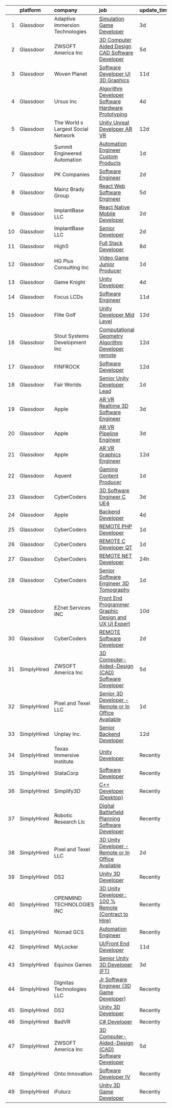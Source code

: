 

|    | platform    | company                            | job                                                                                                                                                                                                                                                                                                                                                                                                                                                                                                                                                                                                                                                                                                                                                                                                                                                                                                                                                                                                                                                                                                                                                                                                                                                                                                                                                                                                            | update_time   | location            |
|---:|:------------|:-----------------------------------|:---------------------------------------------------------------------------------------------------------------------------------------------------------------------------------------------------------------------------------------------------------------------------------------------------------------------------------------------------------------------------------------------------------------------------------------------------------------------------------------------------------------------------------------------------------------------------------------------------------------------------------------------------------------------------------------------------------------------------------------------------------------------------------------------------------------------------------------------------------------------------------------------------------------------------------------------------------------------------------------------------------------------------------------------------------------------------------------------------------------------------------------------------------------------------------------------------------------------------------------------------------------------------------------------------------------------------------------------------------------------------------------------------------------|:--------------|:--------------------|
|  1 | Glassdoor   | Adaptive Immersion Technologies    | [Simulation Game Developer](https://www.glassdoor.com/partner/jobListing.htm?pos=116&ao=1110586&s=58&guid=000001825309abcd838cf08c186781ad&src=GD_JOB_AD&t=SR&vt=w&ea=1&cs=1_f4e79082&cb=1659250519535&jobListingId=1008033134992&cpc=FB7E4A1762AE5BEC&jrtk=3-0-1g99gjb50kf1g801-1g99gjb5iihmm800-8696b9e614df0506--6NYlbfkN0Ah9U34QtNT-Rg7ow0I6j33eRcaaM9l7k5iW_6MlROAU0HQnuUL2uxLKSiskT1dvNKJrLJNOcVfRYh6zJkw4erGg5h66n8ksKwr6mUwUADIHrzs_MmvP5G2FHV5Qsh4jlJ6hb429Zq0t_uQi2QjuGsQrYuVHVmrbkVoaVQkHIdGtPuDinc7CtWL0V7Omp8Ej6ff73S3wkHZND93pjbh_N_-N2PnfIPCXmy66kbXBvtcSAi-sc-bLXlTlY13w7jpYuFeDfZNe-UKpAAOIVjq8PTT9-Vs_JuymFgkppsSfg-wUjV8XEN1ReofjcJngkIos4XCQWY03x_BLCn6wLlPb-OmHHZ39faICjZGRzIONhuEHxsPY1w-X4dHr8dn_YvzxA1WFErI9ImzMf0-1hEqj39OAB9eTm5Fy6JHO6llV_GuWaudjfTfJ2hmYiZo5i8AFpsLNVsMvw16HoKoFmhZM0touYM2SwxvDSbKvEzxrRm2TA7jC6sqXwah9pNcilnCmu0%3D)                                                                                                                                                                                                                                                                                                                                                                                                                                                                                                                                             | 3d            | Remote              |
|  2 | Glassdoor   | ZWSOFT America Inc                 | [3D Computer Aided Design  CAD  Software Developer](https://www.glassdoor.com/partner/jobListing.htm?pos=101&ao=1110586&s=58&guid=000001825309abcd838cf08c186781ad&src=GD_JOB_AD&t=SR&vt=w&ea=1&cs=1_a6bac4ad&cb=1659250519533&jobListingId=1008028413603&cpc=31763034DC79FFE4&jrtk=3-0-1g99gjb50kf1g801-1g99gjb5iihmm800-7cfc9b44e995e1c8--6NYlbfkN0Al--CnnRAAemIt_jfh57jxz0oZUFSmuvBQtr16jS88RRLe8Ac7oVcsiyg-vicHt85WlGgMjQ3jT_JXQEFEJM2J6WbHKirNqK3Z481xKc2l-WsEBEiFHTKZzwi3TM2D5oDtmy1YCJtTLM5VPw8FD8ycXz93Nw6WVEOhwseukaqVqFM4pURWTwlnC0FcXcD6Ew_4W6vluGCnjfZZWMiAA0CuvypUHtBk-vZ_jxaVH1-c2h1doQfl-Tm64ST-hEpwJFPIinBjE_66uxcLEsHV_hyLWoeIqUCqySiD7srYFZLvQjHCvfiyYiORwsXQ3ylLt5ljZn0rEcsY8iMkcKI2vRnkSDMWRbia5o8EIxxX2ReYLOOMcMxX1IHc7goYgnWws7R2sDENNn_NkEiv1fipSf1kobIs5Xfvkp1yI4Te67guHmei5Ctpbr4ijoU4Aw9s0BJxoWIbf2fTPc3l7LJd60fyXWajEZY14j60ArCmyBALAuxZxzywFo7up0SFBMDM77iGkBemmtP1_TN1-KuouNpaFVYp3VAPwWDA6ZDGFL8Dxw%3D%3D)                                                                                                                                                                                                                                                                                                                                                                                                                                                                       | 5d            | Melbourne, FL       |
|  3 | Glassdoor   | Woven Planet                       | [Software Developer  UI 3D Graphics ](https://www.glassdoor.com/partner/jobListing.htm?pos=114&ao=1110586&s=58&guid=000001825309abcd838cf08c186781ad&src=GD_JOB_AD&t=SR&vt=w&ea=1&cs=1_85480e22&cb=1659250519535&jobListingId=1008016092363&cpc=7E69D0A57279CD4B&jrtk=3-0-1g99gjb50kf1g801-1g99gjb5iihmm800-590b8ed6b99a73cb--6NYlbfkN0DSgjPPcnEdvoK3uuxfISLALE6pB1FR7YSHOr_tSg5_QCn410VK5Ds4sai37YL-FnG7IdEQOLWlh0UoLcmzDYWmfRGSYYnl5uUpmRd__LORND_gC-BRchk-IUkY4R0iGDrfCmlmtu1dU22yGpoMq0MEa2tbIDq0Xana4QKE-3eruJ3ua_JrETdN4wECeVyYssO-RRaM3IEet708UmwLuvJU5ZanQoHxdnOxQ_ykhYM6bGuM_pEKcwaeeZ5EgwD0_eIJYUsYDt5Quw_qIIZhDPkly-YHGbTX6-9zOrYXVQyIUhH1t8XGJtqRb-H3a_7wz5GdJ7iw8lUQntcYQjMXmSY76staJHEN4viQFAMeSsONST0IEod4OO8SfnvBhajvh-XWOM7IP7Mgf5y503TjOD6W-2xLI3egK4l2MqxmNdACOzMzIGVJf9TiTGiVrxjwXssBYVM_hJBgLAwr7Od1SkOY3hxrA1kmSTt3vHcqP8r5SEJw5NOUs-Jnvpk32vn-Mfg9lwOYOOUhFyi-mTWqxQqcnNinjgxsvjXMwTrKDtjlAyS-vhRPWvJDvZkl1rtpg5Yjbh88VU7j3g%3D%3D)                                                                                                                                                                                                                                                                                                                                                                                                                                                     | 11d           | San Francisco, CA   |
|  4 | Glassdoor   | Ursus  Inc                         | [Algorithm Developer   Software Hardware Prototyping](https://www.glassdoor.com/partner/jobListing.htm?pos=123&ao=1110586&s=58&guid=000001825309abcd838cf08c186781ad&src=GD_JOB_AD&t=SR&vt=w&ea=1&cs=1_93685bfd&cb=1659250519536&jobListingId=1008030716468&cpc=32EE424DE2B657EB&jrtk=3-0-1g99gjb50kf1g801-1g99gjb5iihmm800-91399987cd863627--6NYlbfkN0CT8vBT9H5mqECx2dfLV_FONLPDKpIRssxVwtj05Tmm4rA5I0VNOPdM1oYsK66ov5p0itQXsvAwDwCOjC0Zwy4qSC2NzA9vkIpGGSRB_IwfCpEV-RJOWQRnzGxmOh5o5qaqLDTa2izUTtYYVPel8UxV0YeGMLgADrS-K2Cfda16CzmEdoWYtt-wx5m2qtEnmIpzdxkSp4yWNthSab92opNfvpz9uuWt173AN80DJTXonN8LcDAofTDC5CxXSK35WgD2wQcwLRTKki58d5jNVKlMW9yxK0AVFjwNrbkVHTXD2ECHVFvmkTM6tuyiWcOp4c6IDRHAkI-ipOfFmY-6r40r_rVkkiJ9ZuTxpqGaBxz-oHHBfQyVnEj6SCZvNSJb-ZP7ZzdTnXczx7vtRYardV2H2LOTBa4rKNAHklpTa_N2d953U1OCIZEsDEPGhecU0N9-tIRzbiWgjxK4avYkr5M61yscDGnOOARkkTTkldoNbJRbSSa2hKyaONKW156ydvS2MKJjjWReFjh-DqIzjIH-Xs-Tl4SeVUBrL-EMAbcmJe5NlI0lsfjUsFhsmQ3H0K3fnW1PvGCG0vBpCGv4lbx2g1ICW36fmRTn-ZXc-e6Uo-Zm-fo40u1ZdsmQ5BFOTB_zKLNLK03-MzL6mB52ZwsfjS2kp12crWfzxjpWrDAlhnJf1IOyqPMc2vC5ghHXm9n1oTSUokdgJY4X2QWCPxIJDszfUQdN4Cekqhz0DV0qHIPjMaV4SLhomNOITmmS5fjwXTtBiaCtj9yrfVL0YXrTEJqBZUBbtmAJvElGcBDDLqp3P3MrLenojfJzzcKOzdIHOna8suIGP652Z3Zz7L00Hufa8xRZWS1SohTbaVCoq6cssh4rZAsWYGpSYmRqxE7-eWVcw9H3hYCCcF-xrhCQARyxNZpw4eDER-Pn5RbntGNxHM5Pbfot8VbBZcQKsE8m9SfuXQTkJdY7T5VU7nsMPN-mMgGQbEtgLHUhttFsGWOva3VqQgsk) | 4d            | Redmond, WA         |
|  5 | Glassdoor   | The World s Largest Social Network | [Unity Unreal Developer  AR VR ](https://www.glassdoor.com/partner/jobListing.htm?pos=129&ao=1110586&s=58&guid=000001825309abcd838cf08c186781ad&src=GD_JOB_AD&t=SR&vt=w&ea=1&cs=1_6592d230&cb=1659250519537&jobListingId=1008012651983&cpc=32EE424DE2B657EB&jrtk=3-0-1g99gjb50kf1g801-1g99gjb5iihmm800-6a9687f16436b173--6NYlbfkN0DSgjPPcnEdvoK3uuxfISLALE6pB1FR7YSHOr_tSg5_QGIhoz_2VqUepdcKLBLI_zRvkDZhvtF_k8miCmwKmbQ_d86ghCkWK5Iyn9zY4XJYRa_cJlbg1rLK4zZUQXMOjDscXw6-RhjxJQyns7_2qNLXsUWksOCT123nD7wpF_Hivl8vz11EM2MFDdbUCsFPkpEcsd6MVumYiuEuiiaji62_jI-MVyCY2BZCDYFxOPsdQDuzkCXJ7Xdv3_ZT1GR9VQdH9o7bD8KfjmHvL-dUKtV3o0dT3L3O7EV5l_StGXRHPQTjZuNOQpS3eCKmxzsFo2PxsinyVByLViRPlPhCfmdS5cFQynsqSgh5a4DGKb_LtQPi1ugiYSu_N-bbrHoRnFYmeQTjrEBMYuM4tiRd7_QOqFAaugdNPDXEsW10qo6XejFuzNRN-fNemlWtwuG9gocK26T8adKk9AeQAN_ofG6yQJQ8_brbk_Th4N0AziQrkjT2GhjPeDBS-J6dDd28Mx6DWlsIqaN4mI8y4qbDfeYfxd3SqUTXglFqm_tRfuRuKa_EWhX021wzfD1TeKaLxG45S6jc7VHbyw%3D%3D)                                                                                                                                                                                                                                                                                                                                                                                                                                                          | 12d           | Sausalito, CA       |
|  6 | Glassdoor   | Summit Engineered Automation       | [Automation Engineer   Custom Products](https://www.glassdoor.com/partner/jobListing.htm?pos=117&ao=1110586&s=58&guid=000001825309abcd838cf08c186781ad&src=GD_JOB_AD&t=SR&vt=w&ea=1&cs=1_6d8c17f6&cb=1659250519535&jobListingId=1008038077470&cpc=CBEBA1A9D941894A&jrtk=3-0-1g99gjb50kf1g801-1g99gjb5iihmm800-c99959b7e97ed52e--6NYlbfkN0ALQooFLu0YW_CCX72tyVkqo2fwV63BvtjT_Iy94v0t6EG3Y56TPJPCEQtKjTtuRzGqvB7Hxfo9EPWB9bP083ppnbsqGG5rLHzw1LoWSbJI2UR_G0vOAzq13EqTzyVMqcKWcyNF9NUR59qGs5TTEwYtPJ4MFkVwLXPOo4RMt-a-UqM0r2FctRBZ-m7XEaMre3fHIew7fBaNGVp8W_UzH1DOjaYVT-A61pWprIetPJwbTBRCwl5ed6M-qJxvN1wj5ElfaFtthcjI404pYcAMKcSyCSbG_Fwg_O9-BPgebk6KwjYzo1cg5IXMUZbDwWlR0F64NG7ulIQCn523z_ZntvMoeBjgKWJcEqp0KzvitrsO5-5zGfxfZ6s9RQL2_-KBsMlcInF0ZS_whmdKP_cm0zJND-mZs5WCLYOVi9grG1CcXgbLK3cdTTyD63IL7Qc2EKN_oy7eJakxCrYBw-ygJmgljBY0dtuyAB06pZJgq0vmnvgWnGYxO1kzvymKtMm2l9HoBOSRvLtNJg%3D%3D)                                                                                                                                                                                                                                                                                                                                                                                                                                                                                                                   | 1d            | Shoreview, MN       |
|  7 | Glassdoor   | PK Companies                       | [Software Engineer](https://www.glassdoor.com/partner/jobListing.htm?pos=105&ao=1110586&s=58&guid=000001825309abcd838cf08c186781ad&src=GD_JOB_AD&t=SR&vt=w&ea=1&cs=1_c3f56bc7&cb=1659250519533&jobListingId=1008035924181&cpc=4E9467AEE1271D89&jrtk=3-0-1g99gjb50kf1g801-1g99gjb5iihmm800-e9c8ca7aada65e46--6NYlbfkN0Ah5lFdST3ccDlPszz-hq96jgxK3qJE7pIgU464sY_Sn5Q4nej3NrEq-hwihoT79TxN5meJ6rr4UtIkxcyH-FlfnwQMWhSgmFO6WtGXMs7DO0vE_Axbf4OzYgLF84WhBi4qz24lx-6DNNWrmjpMQfphtb8NzJ6_a23WjnIJLgZohTlN7d1YDGakyZzB6sLOv5a5OSqecw5pQtTuSrXwYvoMl_fU2j8ilYJNwjLD8kfNX6-KwU9PkFhFcKR1-eJ3q6JlOG6uW4XmYnBGz88xUXtwL8HaSyZ5jkaa2-TR2VxMXqjdileVPagqzK3AHQ-ASTtkLdlMhm_vgf6-nyfswHK7eA1MpyjsVIQHpnmM4pWHG38_fHKtDf7diHnkib8p7AMEwoyajoUlrU8r2Q9Bm7YWLQ_rPuyEni5u2s0bi2chjAOztFflhHmk1JZQGsWxSR9ZpIra2-zYt_Ovdx7QafZk7DdOYO68klsUWY87PcmfjBmPlia1v5xWPkG3GZioaVP5nstfQxJ6fQ%3D%3D)                                                                                                                                                                                                                                                                                                                                                                                                                                                                                                                                       | 2d            | Wichita, KS         |
|  8 | Glassdoor   | Mainz Brady Group                  | [React Web Software Engineer](https://www.glassdoor.com/partner/jobListing.htm?pos=126&ao=1110586&s=58&guid=000001825309abcd838cf08c186781ad&src=GD_JOB_AD&t=SR&vt=w&ea=1&cs=1_ce7923e4&cb=1659250519537&jobListingId=1008028006062&cpc=334ABAF5D42DC775&jrtk=3-0-1g99gjb50kf1g801-1g99gjb5iihmm800-3623cbd1002b7ac2--6NYlbfkN0AmBvT8mmb9xI3Fj7UxKkF4Cq8RZh4Va6i5lMeIN2RcgAy859lTEF7wL6pXGTyUwoQ5d0vE3lRGVyzmE9tTKpvVpayHpEbq1W96d6gnLooyPHt-mhZtdPc7XORWI4Nv9JZCH60MNFEjE5w9b2yY3QlcN_buGHjdcLsl-7sxMOOR9z_Xu2wyjWaIntRCtwg5g-QAXXqX4-Ck4vMZwElKJvIUFoj_60I6Glp79O2GagqPz89Zyi8BsHpTu0qkhpET-xGhUHfFBDxf4rSgacezn7yrT9VngHYaZ0HMO4ZZ6z9yz7DLaEezkx-koVyePC0L3aOKAU7e1xbrYRF2QpTuLQkuWLznAYtj_OWWg8d_rlXlgUXt-PrYErMpUch7gOuMyQ7PrxSCx3CuxMslu3Q8-6putaBBTvLj3YfILf9gJvrWo2Hjry6eAdmNy-F39gpq7KEb2jPJdfHBhmDQceJUEod7U6BvIKfetkkw7X4mzXEyCCcbusFqfPLfmdCbfrqUIzk%3D)                                                                                                                                                                                                                                                                                                                                                                                                                                                                                                                                           | 5d            | Remote              |
|  9 | Glassdoor   | ImplantBase  LLC                   | [React Native Mobile Developer](https://www.glassdoor.com/partner/jobListing.htm?pos=112&ao=1110586&s=58&guid=000001825309abcd838cf08c186781ad&src=GD_JOB_AD&t=SR&vt=w&ea=1&cs=1_3381f7ad&cb=1659250519535&jobListingId=1008035600850&cpc=82B3195DA92CAF92&jrtk=3-0-1g99gjb50kf1g801-1g99gjb5iihmm800-9ec0f0a75089e679--6NYlbfkN0BHQbTvVCdnG9b5D_7dafPobYSDZepSIAvvxtVc087LjkZltrB4JWrF9YwSpRDtqB9PMveNVlEp1vlq52nDCFAVVAyR6iw0NmtgqoY-LmqzCI8bM3WJ4TACEz7NViqKmQjpqUJAF9nvFimbQX0zisBE5phpuWG4WzHcV-JYqghV3PLQ6Y5dWXKGO2UKedvG_xpTjZk7kGBtXwOllBBzm7veceGhRCDDRSh2Ztb_ukkVQSh_6HrVDp8Go6T8xoi7HoaPh2p1WSRV0VZSEwi33PhXzs1VoAfFYCnoTw2KKeh0oAs916o8lU6xhpWTCJuOE5f_hzbukPAAZl97QyuKQDmDqAtdavS0aHjxwOpCyseHKdH7xkDxJj8gjW-0fnBG_69IIewvJp2oCrXHJSCHJ_yUkcI6HYYlHk9M0rBBY3fD-UKYyO9w_5wZMcCgw3HqLcFVUizP16V777NCEEGKuBaAOaqYGRWtZNSrPBSJfGeGLLS3pJA3rfG2bS3t3eqi2MXxFDUFyWQV5g%3D%3D)                                                                                                                                                                                                                                                                                                                                                                                                                                                                                                                           | 2d            | Remote              |
| 10 | Glassdoor   | ImplantBase  LLC                   | [Senior Developer](https://www.glassdoor.com/partner/jobListing.htm?pos=109&ao=1110586&s=58&guid=000001825309abcd838cf08c186781ad&src=GD_JOB_AD&t=SR&vt=w&ea=1&cs=1_ac30bbdc&cb=1659250519534&jobListingId=1008035599348&cpc=2F9DD8B511C89582&jrtk=3-0-1g99gjb50kf1g801-1g99gjb5iihmm800-35d53dda3d640397--6NYlbfkN0BHQbTvVCdnG9b5D_7dafPobYSDZepSIAvvxtVc087LjkZltrB4JWrFKerL3rKdYN_filAamPHN3d3x5rsHJH07weJvr4xTpexZOZR1HzFm8EgxL4ifiZUr7TumXpM8QPOZtR_bjYCD3s-D3Ib-_AsRjQkNG9BwZQjHm0t_ByZq_LOwpxYNmvslII0123R4-OjCaO9db4FmazZ27mhUaI3N8E_5uBoQL1NKPvWQySVk4kn95BLYZIp8vBrmYVWcEULnLWvUExL6qcpFb9Pu0h0KpQ3Srz5PIEm1HF1AB0JeFTM1MSStjRG0cppXIC71RMYqm6uJXCMbzNogqZs7kghotS0p7qvVztK6VJa0qYHLk7r3IxgqExIIJTIxj6Ai_VWzpb7xTzdWi9afpeZGv8r4dtrAUcitC2LPABX8-OyfiuBXUrtxGS8WcWX0Hz-WKXKx0TMOLdgMd4KzTKXwbCJ5Ja7ZhoFw6CYN5c0GXSydaDB8lOraacb4SaqtOsnH_F0%3D)                                                                                                                                                                                                                                                                                                                                                                                                                                                                                                                                                      | 2d            | Remote              |
| 11 | Glassdoor   | High5                              | [Full Stack Developer](https://www.glassdoor.com/partner/jobListing.htm?pos=103&ao=1110586&s=58&guid=000001825309abcd838cf08c186781ad&src=GD_JOB_AD&t=SR&vt=w&ea=1&cs=1_e2b35f46&cb=1659250519533&jobListingId=1008023233258&cpc=66EACBD3E279A8FF&jrtk=3-0-1g99gjb50kf1g801-1g99gjb5iihmm800-21824f9970bc9e7e--6NYlbfkN0AV8vU3o9nlw7wqa180ZkP3oAg17VLIhkP1SPyaIh_MQVSfWHQ_D-a5zztdBH5vi5xFZlaaUhEW8Rt5lg5Dme0Dn7jCoKImOGUg3tE_98MYIZ6Jn7R3mVOwlK0mabLRv55YwjzuAIzLOYbLrFupGV34zpZwg7UboVoGIorrqLEwGAigTGKkXy-Un1QKlbu9GuO1bVdKjVFzajY8M0hPDUe0G93JiS-Z7Mj072F5DF0xhrqCE4IfVySrA_BYP9Ra8lR88rv3p_EU7pWUj3GeQSxqZ4IWQL7seEBcl4WtB2c8PuRQs6SqMcok6EX6J-edCUwCRtLpaM2lqKbt2zyoIiMDE_piaKvW-Z-EYIJX5xjNEE7mEnAM76XUPItYeGV3-hCTMRRuyBoIS8K8ifCsHJELkdQ_gEMVc8cJV_qw99q7V3lK4bqyl2-OXcIojHno-z01wM6uWb6JEcEsuOHkWbBjNQIF2znS5sLWFJm5J_04hiJ7I1thpu-r4Ziu6zLdC9U2FthmcZaG-g%3D%3D)                                                                                                                                                                                                                                                                                                                                                                                                                                                                                                                                    | 8d            | Remote              |
| 12 | Glassdoor   | HG Plus Consulting Inc             | [Video Game Junior Producer](https://www.glassdoor.com/partner/jobListing.htm?pos=104&ao=1110586&s=58&guid=000001825309abcd838cf08c186781ad&src=GD_JOB_AD&t=SR&vt=w&ea=1&cs=1_790ef5a6&cb=1659250519533&jobListingId=1008038356331&cpc=FF950A86FEA5DF54&jrtk=3-0-1g99gjb50kf1g801-1g99gjb5iihmm800-4bb494ac711178b0--6NYlbfkN0BHIfC1zsKGIu0R3teaIu8liT7fbRNLaQeDQfcPJweUK9FtGyWMTNeDEzbNNT2163zZELT0Z8Vo531KN2eBQ2PCh4S24GRZZRgOs4oioDvB62DkjmEu0iG0PXAtT-B2tpQQY9pMWSYPLQHpftw463XRI5tz8kp1KrNCmNjyvr1EX2IgYStNB96IB2lOJmwlzJqRVI9t-jOXPBetB6D5GvjvneRYvm4Ha3284LlmHR3azWhzvV6fr1EPeFoAz1u9h0bcs0uk-pgAlrIM6uCkuJfUoC0POpcUCM3UHZdwdndRw1-DusrugQw4TWwTOzofHwcbjGL4e7DCXExT6YAy-Op4ItLrj10osqSU1c1IckBYnJMa4v2tTbx39vXWgSxXxiWinwjXdHzHqjnXz_kX09UETpUB7FjbuiVN59gd-WGzx1oX777E726RdXCBiAGj_4ltvMFkToWxcYOWBVMB6JXUVIminneqF0Z6cRiMIOdHJQ1ZsQLniVdsDvOtflIKuANYLF90lkd1Fw%3D%3D)                                                                                                                                                                                                                                                                                                                                                                                                                                                                                                                              | 1d            | Remote              |
| 13 | Glassdoor   | Game Knight                        | [Unity Developer](https://www.glassdoor.com/partner/jobListing.htm?pos=111&ao=1110586&s=58&guid=000001825309abcd838cf08c186781ad&src=GD_JOB_AD&t=SR&vt=w&ea=1&cs=1_ad920742&cb=1659250519535&jobListingId=1008032055088&cpc=DE56C24FF6DEC286&jrtk=3-0-1g99gjb50kf1g801-1g99gjb5iihmm800-bac7e78836c4a3d6--6NYlbfkN0CN58sshrO6gM5m_xLiCzywlEx7J3Ic7XqhKZciExLCRDMpD9HyF5OmAOILyBi6JmHVFtJQCTSz-6IEuaCvoi26OWMqsKCJ9rNIuAa58Iwai8gKYaxcSqaAcKar_arilavrOjs4Fd2Gzz3AdxjQ4laPcz8WP9t3pMWyT0r1uuftEQoQylyf9_uTP0DIqboHrUU5DtpOZ5G3CJ5UuLeVc7pDkMNdIJDAUm7qPhPt0kB339M-Expa2WfW0v7pXz_AvRPg-NC6acvtE2EkZcN1NzdYNL_9FBgqwYpE_rdUT0ufpOD2R3axvL-oTfzbQhObofBpF3K7d8WCgNaZWXutmfGti3F021Io_TnLTDTQ2u0CcFYL1cKSyGDoeE3yf-eddyOsAbV1z-1Id1lz88QxxOAdtKlVk409gS-_3DTWg0VNT9UDtNBlFbizyMEWNgN5Gu2HIS_Sti-UHOHG-jOpKdHU4LAcekPsaKnWX0ovmrKpHuFqKPZvK_uA)                                                                                                                                                                                                                                                                                                                                                                                                                                                                                                                                                                     | 4d            | Remote              |
| 14 | Glassdoor   | Focus LCDs                         | [Software Engineer](https://www.glassdoor.com/partner/jobListing.htm?pos=110&ao=1110586&s=58&guid=000001825309abcd838cf08c186781ad&src=GD_JOB_AD&t=SR&vt=w&ea=1&cs=1_7a2d90b0&cb=1659250519534&jobListingId=1008014364097&cpc=2C031D2D3FF29DE7&jrtk=3-0-1g99gjb50kf1g801-1g99gjb5iihmm800-5e6932b2771aaef8--6NYlbfkN0CO3DEfAY9A68AIVwcxeRGvQUfeLcLgbZIyCfLEHxv2Sbs6hLhQot6-irvHQSksiHjI-QZ6mteRbkKuTX1gLKMQh7PNhTseFLGXyODU1h2we8ZlOhL67mrp4Tjw6LoL3njod2O4Ny04aGoI6VcVnxp48sU5cv8xpwXx6L665FZmGflJShYKuL6YKftnIoUJKJOhulOK2W7_Mf2z3kp3BVJNO7B3c21BAL259qHxHnoVc4o1Qf8mt6bBGQNaPaD8Z-rc6elWr3xmyGWYRkncXqahAES5Z8mZvyRk3L50nETaHrllsUBmCt10ffsIHrntgFRf1H3ZheTyo0y13K8nF-EX_IAN-jra_oqPFWEOioLdLmQColL9IQy1ZWYdv4gL4DUIR07sazlQOGawQkOsBWChMsG7XaouamlUvnhgoDhnmRxtXL5Kc6mh_13Z_Ag7msIFJc99vynjeAucmb4egQjWO-92Jp6_nQfuyqwiu1FowQbgGxFljy84LtlIvQPmm-4%3D)                                                                                                                                                                                                                                                                                                                                                                                                                                                                                                                                                     | 11d           | Chandler, AZ        |
| 15 | Glassdoor   | Flite Golf                         | [Unity Developer   Mid Level](https://www.glassdoor.com/partner/jobListing.htm?pos=107&ao=1110586&s=58&guid=000001825309abcd838cf08c186781ad&src=GD_JOB_AD&t=SR&vt=w&ea=1&cs=1_f8b17fdb&cb=1659250519534&jobListingId=1008012200941&cpc=BBBD384EA192911E&jrtk=3-0-1g99gjb50kf1g801-1g99gjb5iihmm800-2ed91eb2bff1af8a--6NYlbfkN0D_KRozbKJx95I3LRYgbj09bqBDFeyQG4s8tCOB31p2DFF3XWjUbq1KyFIz2p5qTCcJE-tfDGeItgF3YqsHxqmWmv_fe83BmlIU0WgDu5uJxBbYiuDddGZhBDpUzgYV_vmtzXvB08EMIDWI2OXG29cWyCnCkApuGpnUrcgpkVhp-EePomp4q814zikpbXCgdd2QxupyHLUVXxdaHB38l9oz5XgBLk68IDSkf4fDmcVJeNZmyGhr722YZ-tFd1vsNExGsSAmiSbT68h_ihEztRjEYFPH354dPyOF5J7CO8iVqEOuza6-t9KPw9BJcQ8pxRXLuu6jfYMu0mevkcwL2tgR5mbcnAHAsGA7Kzx44-34pMcvteZHJGV45LShF-QjYfNDOJFLAvP42N60oMFoZC7SlxkmO2NksVGPSgAPbaM9q5DX963krSMQS_0XkF3GobelMlwgJgiJaYMkl29vWNLxKgs7XVs1ECpqTfqRTm446grCXoiu7u04kAGUcPkNDDJRkpHgwM85OQ%3D%3D)                                                                                                                                                                                                                                                                                                                                                                                                                                                                                                                             | 12d           | Dallas, TX          |
| 16 | Glassdoor   | Stout Systems Development Inc      | [Computational Geometry Algorithm Developer  remote ](https://www.glassdoor.com/partner/jobListing.htm?pos=118&ao=1110586&s=58&guid=000001825309abcd838cf08c186781ad&src=GD_JOB_AD&t=SR&vt=w&ea=1&cs=1_66fbf4c4&cb=1659250519535&jobListingId=1008012510811&cpc=1CBFC3E34E2A31FF&jrtk=3-0-1g99gjb50kf1g801-1g99gjb5iihmm800-ddf413b594bc1947--6NYlbfkN0AsXV9WN2S3o5diz3g1at_QZ5Gi5Gxzp0weY4lP-XR9oijyzOS2_R897769qSA0XpK0GXvIjRHM0HbD0sEUGejFl6bsFu0jG_ot2kF-Ko0CjZriWfx9r161yXkfNuVi0aecQNy6nqIz7s-N-Tc89AGaizi7vtZiTmPcHlz9H7t0JYUaRdsVuTh7ruGjSi0KnUV4MQuZBMLNtNgQPkupZQ-4GE3d3Mk2WPT6ATbtNaleMqspeswI2ZHXEOnMdT79B9VJHiJwFO8q2-jiQPW2LSHRAyTEBPUvzkxwQbG1YR_FOEpRnSoGFmOvd1S92MTonLrB-jRCd7WCDO_I4Nw4JW698qmhhwthtBLgBgeF4ULInJWpx8YZFWhVY8rSbeYnz0dLvMD32xx8Y9MOeWvQnw5V29Gyn6GpIb0L_YbM7rglueqZmWWmG9zc6nAun3chuTr59K3MXBhUYij6Y6K6RR04rVLMtnnbUfaDEpWFC2duptFaDAq3wRUz7r0sunqlqSWh9mnKyCz9cgoaNG0uwI89uek1cZN0sQ8%3D)                                                                                                                                                                                                                                                                                                                                                                                                                                                                                   | 12d           | Remote              |
| 17 | Glassdoor   | FINFROCK                           | [Software Developer](https://www.glassdoor.com/partner/jobListing.htm?pos=102&ao=1110586&s=58&guid=000001825309abcd838cf08c186781ad&src=GD_JOB_AD&t=SR&vt=w&ea=1&cs=1_e6a8b6bf&cb=1659250519533&jobListingId=1008011950221&cpc=A1E2D04CAB10975F&jrtk=3-0-1g99gjb50kf1g801-1g99gjb5iihmm800-52eb8c47240b8ce0--6NYlbfkN0C3s6SQssVyjM0TBjXC5cY90NsFTu6k7iXDnyh6Xjam_f9HPFxZrvvEQyN7y773b5hIKGguGg1k6Yyil5NVzPWwtKWS3LS1S-Mf60Wz__rj5kbF1r4w3M0mK_bX94uYwKpE-w8DLdRyVftoTK4_UjHHtIv0zkXJpGuzEUf2jhXbk6G_k1fVtrLLSrGOKuaY8d3H92JaGj_RUBhXJzNJ1cXnu80nHjNWUQ8Scc8YTX2jquVS4rxD5xY0kMgUwztlIiKj4SqccUJ6ZfVPBjzRs-H78soKrI9aXGKbkk4HZsNeJ0c7B7Qlnj_GJKhw8DtSHYQUwxoGA_6UXKfUE9QgGQWszLTB2e03OIBWWZWOqezjHIRkXHZNLJyAC-dzeosFPHbPvVFLVK2azZRqNWEVMytPAtroPdYcUePqUryFpyLzNjdoDz9SidYOAYnzgNeFcvw_ggKEPt_d6yhSk4HYx2XlSzx7GOA8xk8Y3U45jiuZ1qf7tOE-e4X-oyoZ7BD_ysE%3D)                                                                                                                                                                                                                                                                                                                                                                                                                                                                                                                                                    | 12d           | Apopka, FL          |
| 18 | Glassdoor   | Fair Worlds                        | [Senior Unity Developer Lead](https://www.glassdoor.com/partner/jobListing.htm?pos=106&ao=1110586&s=58&guid=000001825309abcd838cf08c186781ad&src=GD_JOB_AD&t=SR&vt=w&ea=1&cs=1_b2d3e787&cb=1659250519534&jobListingId=1008037874300&cpc=1FF74F442D7FC309&jrtk=3-0-1g99gjb50kf1g801-1g99gjb5iihmm800-c78d7d2a785a71ae--6NYlbfkN0DzaDHVbxJ-LJZej0v9fk4K-FwNocoxjQ_zxp68kPBvcgR9UG8IK_m_jS8O_DsHf7y43bGga1woVUi54H3orL6RGiYoqX4CISomll9vw9uPyj20MT5F67GNkBHi24dU8bIZqg4LFNHxJXh61vL95VMYGa0jBfyFJbQMAzxORxp1Vjjt7taI6ZiyBGLH7qt4NqMsvPmRSgEIdyO5JXXWe67QlyiatbWg2Ao4Qp-qw2qvJNfCjf3TYZa4Ekiv1ShhFTzZnR-3h8NBaIPBK_V2OHV9natJ6_idM31P47FM0EcQ5r7d22UosXx4U-srqdet4Suqo-n_dGF4P53zEqT4FzxVDjajbJX21OFiWC7bKUv9SPvatXoVFhLY1iQokxF9fy3clELe8urIjob27ohrhEtyrBdqBuZILXenkXJYZgpa1idhlOW6pL6bcyRuzXiRiBYa9OWJBt7wuA7PGuqxuifzvPpb8Vxwx3jMOSg4GWOvY-rnZ4mTdw_tB8pRnpIHur-snQ_qr0n1Bw%3D%3D)                                                                                                                                                                                                                                                                                                                                                                                                                                                                                                                             | 1d            | Austin, TX          |
| 19 | Glassdoor   | Apple                              | [AR VR Realtime 3D Software Engineer](https://www.glassdoor.com/partner/jobListing.htm?pos=115&ao=1110586&s=58&guid=000001825309abcd838cf08c186781ad&src=GD_JOB_AD&t=SR&vt=w&cs=1_da3df132&cb=1659250519535&jobListingId=1008034378580&cpc=32EE424DE2B657EB&jrtk=3-0-1g99gjb50kf1g801-1g99gjb5iihmm800-644d8e4a09efbd51--6NYlbfkN0BvKrLyj5gPmtZO9T8euul8TCxuuKNOtzRJOomxnwSEodTz2Bc-sPZlPHrT5BCwu4Qz17g7sQfw8voyqSVMQGJXsFP7gUsMR9S7UUXoL3On4CK0GML46GfP0nbpoRmVWM-StjR3DI9iqk9PskZdukFY_WQTiS2_Xyne0C3_CyWufIqfpbmyzCsFLt-ErGyHQHy5K-1XgUfZmcKREsEJqyn9XwS6atuvTm-txp8pwpI3Fd5gkCOXiLuqeLu_J94yxUX7vUuGPjp7IiPTMnciHZp7C25Cb7OnK7Bzl269_Pmh5nxQX_POv-544-EldJBdzmgMXO-HxF_NsU5PYpBukt4bX3nXTYFEJVqUfTe9zI-t8gJx98Wx3KEaTNyi4FsUzC9i4IYKiBE9Qs4O1dUA5B1-P4HQxmAye5AFEewv-bwNEdut12AQWC_tO1PMo7RDu8n6CsX4RkE0fVqdstB5TNMxAUOgNpoC-hDdem0r8gPtWDGUsjTwBm8uogegiQ1rqqCkNp8DbiKHZ3YzR_EbbiMVL43UKAPSCatDK0ksM43qoT5xxPqM-dj5uQmYa6iJgb_qHTaNGnvlkIZXHNzkxHQbSkY9en5C7VdTf_r-LE-hVbydR71XgopL0gWYkjyE8jpx6TMYDHJcjB8XtWoNlhPo_YH42T0SVoHVByhmVf8nWNR4khPyl_V80qRWdXN6iVXVDL4CXvXj1g5SlgYtL0-2niFffxaCJAesxi6ARzKne706KM9eNMtM066ry4XwI6AiIflWoFDY37miE5lL19Ni5LSU08SllDbkXoRWctnp9_GHax61CGBWQSNjon6rmpRXBrSb7H3HAX4uCVy6x2ogZZLecmc0JCgBk1BKcq8_G90LbtAkrpvJXGuBaJvUxUWW9EavNQigWjjnli91m_G7KY-6-JCZR9xwOSMfOdFUdoPbX8z9RswLJuPPIv9bcA_n0tVxQlL0iWpqEuJ6lfK5)                                                      | 3d            | Boulder, CO         |
| 20 | Glassdoor   | Apple                              | [AR VR Pipeline Engineer](https://www.glassdoor.com/partner/jobListing.htm?pos=122&ao=1110586&s=58&guid=000001825309abcd838cf08c186781ad&src=GD_JOB_AD&t=SR&vt=w&cs=1_d9fd7d8f&cb=1659250519536&jobListingId=1008034378499&cpc=AC285F3A3ECA6BB0&jrtk=3-0-1g99gjb50kf1g801-1g99gjb5iihmm800-0cffdd0be085feff--6NYlbfkN0BvKrLyj5gPmtZO9T8euul8TCxuuKNOtzRJOomxnwSEodTz2Bc-sPZl1dBMH13w-jN6hrh9XSwbkvpD-JRuZY4SwAFmowryhv20W0ufhnxM5K6OWJ-i5BL9n2wmnJlXD-uDh2zdBkIW6vfd2hUBPCycBIOo98RSrZT_2dfW-xt4eZZ_ZBLdopu6xY4tqTt28R6pQP62Oa_i_brVsTK23NiKd8USl6O1vU1lCofrX4lnOhsi0dETf_7EC0-xGa_qFunZ9PiC2-ucQtTQMj_OaNUVLrBzxVL2oIRrwSHrwRM2MHiYqHk65hDkoHxhf8h87PNxvhORvGSAbNiVPhUt-YaQfMCujQ_gPOCE7iKIInHif97ZYC67L102kcNGBEm-nvjj-bF6tfBSRKNjbU1RpeRfVnTkj0r3wiqjA8_R4B3p1vHBBml1l51pfA6MaWzDp_-h2sNziJ_Pm4SSyFOBzX_-WCGw2mqNVpPdNHS-KPJxpNT3WJaqEqUKZyApoYC0Zj1rZ4FM8f0ouy3CAHsFdfJfm603Zcrlz9BWwIQwofhEKkwF6IY8Pcjb0kt29CZf1zc0EXzBVWU1aSZaFY8D1vYa6mMFR_rc5OJzTKPBIeDrlomqMvCUx3JfdJN6wreMjlmO_j-hAiIci5SeiyYlOpqcOupaBWqvSOakMu0-sKr4B5pPzEabSWA-i743CIertGf50w2fyTQgA8hoQO3shJcZ2VnARYTJM5b2m-pFsv1VqeALCdy2v4-dHaT8GBoTTj8FU8NnjyIdLHNlqHEtYfwHlyYkXHngt6lkrxbuKbBGkKq6faa3mb1vlI0LsmFBBRgxrooqoE9-8hjEEbtcu58zV3ornVUMt70gXcz7c6-xVygVrUuEK0pclvs41_n4VJNUDQFvHg5uHuEjBUdHPmX95-hjZrV_oyNHhGd7iO9TmOn3JhLrWNYMEWnrFdHC36k%3D)                                                                                    | 3d            | Seattle, WA         |
| 21 | Glassdoor   | Apple                              | [AR VR Graphics Engineer](https://www.glassdoor.com/partner/jobListing.htm?pos=121&ao=1110586&s=58&guid=000001825309abcd838cf08c186781ad&src=GD_JOB_AD&t=SR&vt=w&cs=1_77f6a35c&cb=1659250519535&jobListingId=1008013507068&cpc=F41FEAB56D215062&jrtk=3-0-1g99gjb50kf1g801-1g99gjb5iihmm800-3045849e5280c9d4--6NYlbfkN0BvKrLyj5gPmtZO9T8euul8TCxuuKNOtzRJOomxnwSEodTz2Bc-sPZl1dBMH13w-jO_LNxfZwWeRIoNEeCpy85_IlWrqg_h1GsMWe9RsQwUxWH9gVS8Z2YZwvQXQYQitxjx3-FbWNzlNfo_kQCajLJQLu9ugC8EnASoXYA5GlfGm6s5WEq_uiqae65Q1t1o8mlxLMbaGdCk5Bc8VTjHmSQAOcCXam7ALvSQOnFCGJnKk9eDAonlJ0GAFDKSekCBWa4xI0xI0cEW-YiotVRKMNIqet3Eujg-_ZeVvnAb3pcYzhItIgQliHVX4-bO5nPZoT8_LLOv0oQcg0bE4_gLYHvv2PBmq3p5G56171O4LKT_suF3EtAKnDPsjORpwiwvcLhCBilgaeGguhooNObu1uSR4yrP2ZzQp1dOR2OuKj6peK9A3q7eM84uneqJrmJJQECVDvY-OgyjjiVa71U15mpXd_d-k4TJVesQydbc5KFJYtJSwCEqsshFuhWwcKQBFfYPuXKJLZ9Jfxr2svvAPtkFkLTshzk_hGQz4atdrfHlp1885K3ZDLUORNckVHQOamh61803PAMuE-uqqG8OIjkkjapGspeP66ync2Ny54lUugXUDGtKhm3GFsFvmxRfXNWTm4TJqoS_qfid1qcTdu3D91c-xuI3UZiSVDMiHt0EAUZRuJiJrZ_r15lPUAeacLL25_qyQ6Z9G8oRQTMy3l-O0MM_iNRCmpaj6UruVJ0VoWm8pxbGYnfZqY1XjKH7s8fJ0_Wf0P_5JxgfozBE64JlP91y3m3-d8-j6q7sPkNvNjkZWkb__jRCp1De_6faG7NREaAe2lbOpmtb65yPIYczB1DEhYb3pyLhNO9IGWB7gRBY2EYUUaRv98866ojBrZg53I833bv0uUlyEyEnu_-82YmS6O4MfGWeAgExeZTHbLVk7Yfrb6Z22nVv9bgOFNE%3D)                                                                                    | 12d           | Seattle, WA         |
| 22 | Glassdoor   | Aquent                             | [Gaming Content Producer](https://www.glassdoor.com/partner/jobListing.htm?pos=128&ao=1110586&s=58&guid=000001825309abcd838cf08c186781ad&src=GD_JOB_AD&t=SR&vt=w&cs=1_a976cf73&cb=1659250519537&jobListingId=1008038667563&cpc=F4EED0218A761C36&jrtk=3-0-1g99gjb50kf1g801-1g99gjb5iihmm800-33c75bf263824ddb--6NYlbfkN0DMrcEu7yrtATojKJA7cEzGQ3FdRGWLh0CZQInL4ECGI9gD0Wolx9R2v-Aex0-GK07GDDYnO7rOFjoeWSaP8ONnMxQHs9knQoZybrYRhxaaPumYAzO8FriPu_NwZULDvbrQhiW6haB-stWEFeLqKe7gGTtL1MPYupFO4Pd_k1t400_7Lrlf-MvsAk7Y1qBEPaRc6uMo_DIRQk2J090RePrKOv9kk0vwulcQiPBHvltml-pgJy4rcbMYadXIkZ1-MpGPZEhvCsofrXnQrHfEVWdgFyhyMr1zE269wdkaN-sp2XlwdDabPs8Q2jcC3sQ7zwMs6cAbfxV95mY35MA7qxX7Imz2oW9aN-eT-u3A5HfFN1GVbURIFV1QMGHedELw8o6nfADrT05tpDF7U0XuZrFuykSq3oayPyTtqyGHvqoN-FJtmPNw0v-B2cfhyhHab2D6meMylsFcDw%3D%3D)                                                                                                                                                                                                                                                                                                                                                                                                                                                                                                                                                                                                      | 1d            | Redmond, WA         |
| 23 | Glassdoor   | CyberCoders                        | [3D Software Engineer  C    UE4 ](https://www.glassdoor.com/partner/jobListing.htm?pos=127&ao=1110586&s=58&guid=000001825309abcd838cf08c186781ad&src=GD_JOB_AD&t=SR&vt=w&ea=1&cs=1_790f27ac&cb=1659250519537&jobListingId=1008032496761&cpc=654405A9B1E0A9F5&jrtk=3-0-1g99gjb50kf1g801-1g99gjb5iihmm800-b40c5d0b474e4ef3--6NYlbfkN0CpFJQzrgRR8WqXWK1qKKEqALWJw739KlKqr2H-MSI4eoBlI4EFrmor2FYZMP3muM2CeH_aworRJGpiy-sVg7Vv20zWK5ttHeIN6tz7kuXfu-n6V0Y_DlJB2ZvKV-8OaPwloAVGYw4KGSu4vqoOrGJbYg3LEm8A0fsrTP7i8JKpNxtz3vR29lHk3qO3GBCHkvnHCu-ZITdJLZ50tddV9ZzhGTCY6NKEvkKVWQLW7FIYel4ckvFPxdV86GKRX9hGjP1AuSPUMR9g5aKp6dJWAwUR2dy_ZQwCODpK6GD8ASa0z-VURJMtJumGiLK3A7JV9K9uFrU69OUMVNonTe1E8r2v9VMIJO36UUxr5pRdL5hvfloCB6DFPRJclKfE-NEAzWIUoOTEiixR4bQjm2pMZToc8Xks8CwQ07xTI9u8StYAeEw5Sq401nveWLaLJkQQkQ6e9N783SKJZd3M4yXlUSkjLYT3m3IPLIIrgLcGFfcorlmaSaUDw4WMupePpuVn6ghst1Pbz4l3cyseRaLH5yaCK0Er2uCV_KJpnFWFWPlhTE_NBnLKvCOXJzyAKm6QWv8k399x0n5-Tyielg6UsEFIp3qXYAcBfGO3sL6hQANN3fHyWqEZH5FtFeJs6nFyPnFd5Bex7ujRer2voKrueDgPLlcB1CIRjG6WcgyyYMw5JBIFIFalMwDgwpGLwhFreLj3PkqOX3X7uuL_Tu-p7_-Z-RqgX6oI1O0z-h7MOv4_HrZjK4FLnmzkCTdRWq926MnH4Bv79XNR0SlOQ-KJ1l7-bz5aKXZCBUoO3E7bvrRvRuwJ_g4hMkmgHK0kesYoS_o52FPhn3-e6Q4Ue2LFrwQWcN3iGLK-rNQbjoL4ELYc2Yz9i1Nv6VS7oDk3fXu7xVQyhrW1LKXVP63SCy81CgkggGjAbmtfKCOYLjd621tTm7YM8I8aJYQOVm4GSSo27kJNdK441gMyIDjO2PVGRhCL)                                                     | 3d            | Los Angeles, CA     |
| 24 | Glassdoor   | Apple                              | [Backend Developer](https://www.glassdoor.com/partner/jobListing.htm?pos=113&ao=1110586&s=58&guid=000001825309abcd838cf08c186781ad&src=GD_JOB_AD&t=SR&vt=w&cs=1_1c74ce5f&cb=1659250519534&jobListingId=1008029697823&cpc=AC285F3A3ECA6BB0&jrtk=3-0-1g99gjb50kf1g801-1g99gjb5iihmm800-7e1b81e503ec95a2--6NYlbfkN0BvKrLyj5gPmtZO9T8euul8TCxuuKNOtzRJOomxnwSEodTz2Bc-sPZlC5mDe-NOaJih9eeFpfxY6CEGtlVg4gnEOpoWWR7mDScFEnwBZZwG_UQQ4tyImkWZOA9XRLfTEGw5Rg9evZqJAWSHNo2C1ZOzdR0p3Y6ygFsTKi6kj-Tzri2F3gGP6JaynVF5lKcs21tOPQXA7llvXaLOxO9eE7pIHt-F-nWx1HpsrZKoXKZN3ZLivAwl1Rl2gd89Isa0ooJ52vH78-zLfkZo_biU1XodCkLf_i38TpJEBGgA3GLGaQR73G_eMkzZdogBTlt9xNSVtOHGRQisgzaXwIZiyvMb4e2tFVkdrYMzViyT1imXvhSC6778gT_9RZ31qp-oZCm0wAGLwK4d9Kg96Azy8BIQAmo3bgLoj7r_1FcYVYf4YQNHrcntpvvHPIpjMaVQOE-7VQiAEc-S82ZBVatRJzXJayfJ3Iwi5TAOdicyv7nD2Gibh96lp-jZgkTHJmUaIWw6F_QRRAlbsP28MRdKPPILp2K63YL70Ve3NA5_KyN0cNcjt9OlDdnrSbZPu59J-tiJkWdYYMCUEHOwoPBr7DKRGWD-1whnEjv4A81_IRODSsfuifPD_YNBHyPHh1arGfJxWTy49ZKhDlu3XQE5gbkyZDJIgqWe_u60FUNjRNJSH1z9boGBOTj5cZ4TtfwY4_eXh7ujHjXcqZwZtMr-iuq0QJxCmA9DP7z6nc5r-eTMjhqE184liBcngGsCpmg5yNlPiyYVY39_3DYXc30ldeG-78iaI2aM8HZXO6AUxrZEn89GB78LSiSeijhAdTFzuuMgf0MWUu4S605p01H8EVvqaUz4vx1_hhoUcWHihyyqXLav58wusPYTalnAtvaGcfzTsBnfUdfBr-qucTKcAGajy3AgltT0GZN2KgFNWJVa9yULs3W-8f3W)                                                                                                        | 4d            | San Diego, CA       |
| 25 | Glassdoor   | CyberCoders                        | [REMOTE PHP Developer](https://www.glassdoor.com/partner/jobListing.htm?pos=124&ao=1110586&s=58&guid=000001825309abcd838cf08c186781ad&src=GD_JOB_AD&t=SR&vt=w&ea=1&cs=1_224d82bc&cb=1659250519536&jobListingId=1008038418400&cpc=654405A9B1E0A9F5&jrtk=3-0-1g99gjb50kf1g801-1g99gjb5iihmm800-cc2dda9a01553b64--6NYlbfkN0CpFJQzrgRR8WqXWK1qKKEqALWJw739KlKqr2H-MSI4eoBlI4EFrmor2FYZMP3muM3AyC5F4gtnZw4R-01tcJpR2dkgXh8r-3qsKKNTRI8iI4R85O6A8c8ZPQVExDo85EZDfIote_lveHS-sEi48AGXMLIYAWemJPrYjxn3526yF1Pl_dNgTnVXbfa2fdnzG37YjMxnCNG7hTxT1MwghJf4ReTIR_j0N9HUoAqqSL7rnb_zbZyTJUftdq2MraPcRORqQxOaiK-VceVpvlljZV0sLJg8KZJ60M1rlG9MvMwNbzgWFbFOp_2Bi7OiNTt1tOeKEnR_JkiqPtpEzFrgc8VxDXfmXbw75a-RCJu9IJO5vedfNDheLCLdCjImKT7JCqhwiWDfL-zJsDT6iqCgQAFGtSIoWkECJptGKtuwmfsDez7FrNx98lCpYd3_oL5fBkN6umLzKsK-NUvEUMv4t54Fp1hAC39SWGm7YOIkEmlaXDQvd3dXud5VKfuPnqARd4235A6ucJr-dfjMw0DwevOcicWuAokqngmezFnAKWpp7HsMcYdcQsWMust0GdymMi9geLnNLKz8GLMMC4nbl5MHkfmwuGDDgOmD-KbuZ9l9qqdR8P9clD-U7o7rUr82pJq5kSdO5u3Xkh9x4O-nwq6XHXHLogQW0lcsly8nQTyLjpq46tDFFe6tTGuGjHhacN53C3yhU3zEg2oYbTJoGCWn2tKeTs5zVvaFoCMd0bNjEu5Y-wyNtfLQWZdm13unZ3hHs5OicWaowH2Z_GOYcOh8XkFskyUJ1y30OphQXw5wO6WGvGgSNdPFAG5a7jO2QX9uZUKncLQhcwSFH7GaQp9ONxKIa3N7U-15W01nFWcEOjGvCLJ94SjrlKarwlz742JwUFi5hqV_Wn4MCHhUyelRNMR_Z10XqTLqo26f0WYmkPie71lzXwUQ6Jra77oHiYfvb9d3_1cklaY4u8uidU_z)                                                                | 1d            | Cincinnati, OH      |
| 26 | Glassdoor   | CyberCoders                        | [REMOTE C   Developer  QT ](https://www.glassdoor.com/partner/jobListing.htm?pos=120&ao=1110586&s=58&guid=000001825309abcd838cf08c186781ad&src=GD_JOB_AD&t=SR&vt=w&ea=1&cs=1_4a67a5e0&cb=1659250519536&jobListingId=1008038418424&cpc=654405A9B1E0A9F5&jrtk=3-0-1g99gjb50kf1g801-1g99gjb5iihmm800-c4a71c24b01022b9--6NYlbfkN0CpFJQzrgRR8WqXWK1qKKEqALWJw739KlKqr2H-MSI4eoBlI4EFrmor2FYZMP3muM3AyC5F4gtnZwuYAD6TUOpbc7fHdmiWMKsUSchmuxW80VNcREjq5OYOSNij4ARe3EKlQ7YwbFNsOYQs32GrWA5WdK8SfpL_5y0UoO0xqHfYVmnD99A26Ts1CwjrF8cVhc1Iv2wghuxVhi4ixbLXyEpaa2R6dPUi9C1r4P55UcEDq3kPmHuu1YT7fCNfjqdd1fUTWDkPdRU_uosDIwE4dUYXivgvd6cjw72b9pWdrLFpPYP4IauDoOPWne7VL2e9MJKCRPV1OQjd_LB-WsmIOi1I5qay__HHyC0n8VkWDX43JR37SWciIhSs--Jga9Kpz0ts9F1jYop5dHSkL-7Gg2XKFaqk09NnyVeczY_fANR2WlFWdZ3tJBJUKhbR950P2WhIjNUhelWrhfo9gqzQq-oLc7J3GlbNQZWTaBjsANrA4PcHqYCSsEfdXq4fujX9scZ2_-Ie8J1IfroIXn61HJgnjwj-FwigJdyPuH7-TYeFd83m326cMIewh-jvfHe9uF7qg9VR4O03FNV_xChCA0wytnN7KjnFsdnIA0Vt3pQ31wJKxooy6B7h0qDILY-T7VL6Ua_M5kbUdC0ZGhSiQUTwtcBiXb7P9pBUWpY5EhaJBI5Ng9YI4WeXulOMGg5EXrKi9hsCV1wdEQWB1F9poCjjZd2o5OI-svcdK7Yql6HIhcLbo4SfCRxlu2sD_S-Vedk-9ROODfyrUSi_kbWjunO7tvcnJo-RrezA1pYADTdwn3WL3ip87JNBV8_tLcKGZab3gGmVcAaByUCxIas7_e96NiGzRydY1NJNDuxdjRT-4TuinqYTeUkot8LC6KJnih9dlqLCn8H9tNHtZOmkMS871FvrVcGobANVQ9Yh7dJ2ZaLQzn9_V8PFsYlT1NrSYmVK6oHEenriKAk8XWk99UYN)                                                           | 1d            | Cincinnati, OH      |
| 27 | Glassdoor   | CyberCoders                        | [REMOTE    NET Developer](https://www.glassdoor.com/partner/jobListing.htm?pos=119&ao=1110586&s=58&guid=000001825309abcd838cf08c186781ad&src=GD_JOB_AD&t=SR&vt=w&ea=1&cs=1_65a0b4d3&cb=1659250519536&jobListingId=1008039688299&cpc=F41FEAB56D215062&jrtk=3-0-1g99gjb50kf1g801-1g99gjb5iihmm800-418506f612e08e13--6NYlbfkN0CpFJQzrgRR8WqXWK1qKKEqALWJw739KlKqr2H-MSI4eoBlI4EFrmor2FYZMP3muM0G7vWMpAQU7SmVDy3W1SvIiFIkrLi4ufTDohJcIBHsrvvAvKA3xTBihOiaQt57GVOvDGrGLFMjykjdkhOznvwvkayYZyiHG3OexJm80x-CEXVQEJxF1N9C-uc1hxr38IM4OERwep8GxZnH2S7gE-CsHVt6-keYAIWPyHE8NjgnOEPW-sWEA0GIZMVuwdZYzKLEwk-L3TqshKuzktTc41p4KueIgRlwoyWmO5e1IVlK9NCVxjBoHvjym5Y0HiynWkZ-jl27mOZ_SYNM2Bxmy2F0bW9xsM7jKXrzB2lo5WYm2Af74x31HVYf7-zS2yZ1UTVBVesDDlG4J-ypgC2g2R2-kWydyNBPVJr9Un6hMER5dwjbu3AfMspWF9XenHZsRqncGLREKAKU4767hRGoldWRrstYbascc4091djmXzBP-Pzz7r6GUf3NysvGA62hz7wSxi6lGol6R4pYRVkV3jAv4pdd63WSRApGjCqfkR3fMfv1dEzCga4c_QZ0EGiUJdIt9-zWsfzP-pFK8Ds5NXCPVAOJA2I0rH4IynILm1-Z8ZixRopGzQ0vzYFh2PJqKyM0zKtkVW1CglxOkYD-_Us4bUqHv0Nglos9PoUg411CylVU7nhymCgzj9Cyg8irjF1PjCzTTowAJ-ZyAnYiD5EMI2VuIypuNjSy7oH1gq0UthH-fI7m0GwkNzYczjryFIKB7iFTANQrxiYj5m3mdhTEi49g2sxP1AtToVlZ28jfQirsD49SlhaeOLKyAi4RlJz7f-IRA2YDXg79HBJUgK_72uSu9wZwS--DrSVlbTx9HbZmjiwVLuHBtXknGc2aqavkPRVJbdoYrTuwfKolorWiaD43-hNpOw2kXlUlZpZu01quuWdX5kywVOS2NyuZ2I5yumUfo0yX_cyHpjLQy2T0yz0RdPyh4Sk%3D)                                               | 24h           | Mountain View, CA   |
| 28 | Glassdoor   | CyberCoders                        | [Senior Software Engineer   3D Tomography](https://www.glassdoor.com/partner/jobListing.htm?pos=130&ao=1110586&s=58&guid=000001825309abcd838cf08c186781ad&src=GD_JOB_AD&t=SR&vt=w&ea=1&cs=1_be2f969b&cb=1659250519537&jobListingId=1008038419169&cpc=F41FEAB56D215062&jrtk=3-0-1g99gjb50kf1g801-1g99gjb5iihmm800-91e382d4ad16866a--6NYlbfkN0CpFJQzrgRR8WqXWK1qKKEqALWJw739KlKqr2H-MSI4eoBlI4EFrmor2FYZMP3muM3AyC5F4gtnZ_BSe-oPP2EJ8aK4sQlFVbcXZvs2ul2Tr82x0TQE3W9h22EDhDZBVQRbioOm8TYbv0-L8BFDMkPvuyQdxvhZfc_Ij-Jvp1Q_Ocidj-qID0U_qHVMhXe1zvM2qaUzuCuGr9joJmjl7_iTDRwtxicD3p79jCV-VHBbkwzVIUDJj0DUjxgxdxF-OytfmvsFv0mUWm5WXhuOY8GHbazg2sz5MK_cZonbcWQBLzN-C_HhNRnbtQyxFUctfWN0oIyNn6kBgP56F1pbVDFyicbchrTZZAHFMCrFPqwz07evypTCjNruPEcLcVAuDA3kMbXBpUEy3Cq7GLyAAeZ1F0X7v_vm4aWGMfp1-3ABo2y5wODtk4SC4WFja9p6sbaWfQQeFdIcsccK6WLOo39_JfvVx90RZ-NgrVrk2E0GkLtHuB78we0KAjoL0ICMgGwU_LIi6033hQA4j8UY1BCNGzdsZJOnpPdcHkGZoDYnN-hQF1AQMnDD-F46nhQnF-DgEtvGJ3tn65cUnJX2rgHPL4Ogv-VMZvUuo2QoG5r8akMaDhj5xVrcb2tZ--TougeWoWFZd1Ah8bN9enGhtOUXNc6MlaOQGDpJbYb5Kc51pzoKm43toFGZTDnMdhKIkKicuisiQWOLi-44bQAL6D38FwURZydAg0Qzk5iA9VkblCt-lIUHwCD7zDpxJ_0s-Bl3yifvANrdU4eAM1mz7GfUBFCjtJuCMYQWBj8wGivq6XfrqO-hPp5bqlAjG05NvCBvYDb2AnhExa-D1os9fkdcg8Ynf6B0nwup921teF-rM37oK9tAxBB_e5ttiG5kuzv0vM4z5VTvxqJYoQTECgbBgF8yNzSAYDPxuX1fde7IMwEgdFuboUnm2OgE22nQF0NJCwg4ZX6YKRvSQ40iDPde)                                            | 1d            | Fremont, CA         |
| 29 | Glassdoor   | EZnet Services INC                 | [Front End Programmer Graphic Design and UX UI Expert](https://www.glassdoor.com/partner/jobListing.htm?pos=108&ao=1110586&s=58&guid=000001825309abcd838cf08c186781ad&src=GD_JOB_AD&t=SR&vt=w&ea=1&cs=1_eaf472ed&cb=1659250519534&jobListingId=1008017224204&cpc=25F7D4ABB6558D0F&jrtk=3-0-1g99gjb50kf1g801-1g99gjb5iihmm800-28fa2c404b0144bb--6NYlbfkN0B2CPRQtEwtthFaSdUd0hKR56duWYTGRLhZdp-8kjgKbj-nYsaA2y1BAFJBu7Y0d-pbxeL0HTA5VQxQm8SAt9t0g5sw9pMUSrXWDdkEfQJ0fb6YOrUxXY19eUW5KLi8agnoMfiWuRwpBrbD0_ofmUnyRVxTmpVP82EH0JqKwdo6XP7QM79FDkYIA_NisA1aF30nA8VWokSS39ULSrbrMFf8a6dtLsLpn9-tRbFeA16P5TT-QweQoMgHq9jFLccNuI1UOHiTZmNjXQplyU5h03QWj10f8WJAuETtko7RJJXbBy0oCoQu4aauQqZyoiyP0TD1aUqzsUFNQfH3u5KZLCZvxUjSZPX0wAphElu-gyF7s6eoeWzri4LsKdDsyuljMjFoTgYgDLCIxV6QXgrIP755XzjBj0JOVXh4UhHPwn4YgoJ8O-hRmuQCiX0_Pc60raETB8T2_ftANhjvSf3x0f9L4yr4nnx87WxPtA7Uv6ib2wn_xxdgdXyqbDMFmXNebNLy06B4taF5JUNlVSxZhD23pyi_AZNc-HLuc3rOgoOIfA%3D%3D)                                                                                                                                                                                                                                                                                                                                                                                                                                                                    | 10d           | Remote              |
| 30 | Glassdoor   | CyberCoders                        | [REMOTE Software Developer](https://www.glassdoor.com/partner/jobListing.htm?pos=125&ao=1110586&s=58&guid=000001825309abcd838cf08c186781ad&src=GD_JOB_AD&t=SR&vt=w&ea=1&cs=1_34418207&cb=1659250519537&jobListingId=1008035739559&cpc=F41FEAB56D215062&jrtk=3-0-1g99gjb50kf1g801-1g99gjb5iihmm800-316520076f04a067--6NYlbfkN0CpFJQzrgRR8WqXWK1qKKEqALWJw739KlKqr2H-MSI4eoBlI4EFrmor2FYZMP3muM1gAplSO3JlLM9iEQQihHwPYFLzNy6x4IixVFRERbzv3PiFNka7CmohMz602sV37UACHVKrP5vuCWyKe2HIirRb2jSDJfMN9WlCNHbnxxwJLFnihI2T1XCsWZCfQR9qevJ_4fJ5VGQTNiDThJhGb68CMSSCRbTG5n5l0GGUe6cNXD9umyUmi8DSwHecZwm7z7ZdvqwQlacvHsrWNXc-D3Q6xAv_20xqY3UX3iW5iAvp1nDBMCsP6RNfjbQaRCMJ0GMoJwMlWNNZ1PtiYXlPy5XBAiNunmGP4YrVQ6FzMPamk9RLYy5tzc-1FcBeCgftJxAmhOklsMeAIyeyZKseD1uamqpEh18v0wGUG6sy8hLRufNGSA5DYx0Lo2L5xPekd-fccBWYxAjcq-x4a1P89xbFpMIfe-AY9I1cbdz_98INKWrzMlPah_2g7lnc3DJplIaWA2Ytm-ld6NcnIUmMen2TgOa_kxvMa9yRjAJVkVe4rMdizcHKQbcZsulEzccVgZh9Ch9q82Q5s8gXRHrQm52riJlJv3YN8hwUaSlBRtKm-ToQXYKI0wIWVomQ-CB2mUaWBBFpoSrpcDeYAR0WZ_B_uQF1V33baT49iXC6xLOZQXMQBZcQzIl3bYyRiM8bWgKiaVlma3rcp5AHqYuZ8WTSpXRXRyvqpNCZ64RojnRh8efncm_-0pEqqFX6ZtI5xL6Qif5MpdzIMADqo_t7q-r7fJk8vZM3hVd0LtdSM9TzCXMVgDRM9-UJHqrFNi0KFpz8rBNENP9PWF8iKoKDibjJ8_C_z5ShVuKzMawwRojEyz5W80Cw3JpcMqhtrepOCVpwa6ihZph_3m-NGJaGV1KEhxbjQ_JV3sc-JSHqKFxBuDsGtuegIHhvsEAcIzBcKQ0hhYuuK83PCjz5ljWqZTJ2ywjpfqFfcvxR8vwns0UyI_XKGtlJ5TKy)                           | 2d            | Tampa, FL           |
| 31 | SimplyHired | ZWSOFT America Inc                 | [3D Computer-Aided-Design (CAD) Software Developer](https://www.simplyhired.com/job/UHzPBKn9n1swobapy6vmSLdqvFhmU640IfxDrCR6AA0OglFRajZWyg?q=3d+developer)                                                                                                                                                                                                                                                                                                                                                                                                                                                                                                                                                                                                                                                                                                                                                                                                                                                                                                                                                                                                                                                                                                                                                                                                                                                     | 5d            | Melbourne, FL       |
| 32 | SimplyHired | Pixel and Texel LLC                | [Senior 3D Developer - Remote or In Office Available](https://www.simplyhired.com/job/2ySuog5XSPqAR7z8rBySLVDF0-vJvavo5OnsgDIPekn8Y_r1L2rybg?q=3d+developer)                                                                                                                                                                                                                                                                                                                                                                                                                                                                                                                                                                                                                                                                                                                                                                                                                                                                                                                                                                                                                                                                                                                                                                                                                                                   | 1d            | Remote              |
| 33 | SimplyHired | Unplay Inc.                        | [Senior Backend Developer](https://www.simplyhired.com/job/vR1YCpdtM-5C4TeKvrIzX3N_IuenXjFn0WQSHEVeML3FZoJQV2yLSg?q=3d+developer)                                                                                                                                                                                                                                                                                                                                                                                                                                                                                                                                                                                                                                                                                                                                                                                                                                                                                                                                                                                                                                                                                                                                                                                                                                                                              | 12d           | Remote              |
| 34 | SimplyHired | Texas Immersive Institute          | [Unity Developer](https://www.simplyhired.com/job/xsx4ESwUMkdjW7C0uYGMcHDZ2mGpny2HahBniUJtGFO86Bd48YzTXA?q=3d+developer)                                                                                                                                                                                                                                                                                                                                                                                                                                                                                                                                                                                                                                                                                                                                                                                                                                                                                                                                                                                                                                                                                                                                                                                                                                                                                       | Recently      | Remote              |
| 35 | SimplyHired | StataCorp                          | [Software Developer](https://www.simplyhired.com/job/8G-rEALtj0JlSXbLxcBTKjNkGsFfWTVr-Glfc8pFzIA5OndsryMqvQ?q=3d+developer)                                                                                                                                                                                                                                                                                                                                                                                                                                                                                                                                                                                                                                                                                                                                                                                                                                                                                                                                                                                                                                                                                                                                                                                                                                                                                    | Recently      | College Station, TX |
| 36 | SimplyHired | Simplify3D                         | [C++ Developer (Desktop)](https://www.simplyhired.com/job/Beb_zuLeXndUTEf47qH9z1yYmr89_BjXJNhOY28X8zJUKeWBCMAwaA?q=3d+developer)                                                                                                                                                                                                                                                                                                                                                                                                                                                                                                                                                                                                                                                                                                                                                                                                                                                                                                                                                                                                                                                                                                                                                                                                                                                                               | Recently      | Cincinnati, OH      |
| 37 | SimplyHired | Robotic Research Llc               | [Digital Battlefield Planning Software Developer](https://www.simplyhired.com/job/uxo8U8O3SsQyk042tb3jw7PYybX9tQdrBCVCeY8QdugI2CsOsamUVg?q=3d+developer)                                                                                                                                                                                                                                                                                                                                                                                                                                                                                                                                                                                                                                                                                                                                                                                                                                                                                                                                                                                                                                                                                                                                                                                                                                                       | Recently      | Clarksburg, MD      |
| 38 | SimplyHired | Pixel and Texel LLC                | [3D Unity Developer - Remote or In Office Available](https://www.simplyhired.com/job/ivlYfAH2SrBZEytAqOQ_YsxDKcUYJ0MlBDO63HorMxOmRqMqMcVbHg?q=3d+developer)                                                                                                                                                                                                                                                                                                                                                                                                                                                                                                                                                                                                                                                                                                                                                                                                                                                                                                                                                                                                                                                                                                                                                                                                                                                    | 2d            | Remote              |
| 39 | SimplyHired | DS2                                | [Unity 3D Developer](https://www.simplyhired.com/job/QVj4NaAH2_9VLXJZjzzM39MjxciNRM0v_5PjupAtiwPTt12OYU-vnQ?q=3d+developer)                                                                                                                                                                                                                                                                                                                                                                                                                                                                                                                                                                                                                                                                                                                                                                                                                                                                                                                                                                                                                                                                                                                                                                                                                                                                                    | Recently      | Niceville, FL       |
| 40 | SimplyHired | OPENMIND TECHNOLOGIES INC          | [3D Unity Developer : 100 % Remote (Contract to Hire)](https://www.simplyhired.com/job/-sJc73nSpFbM6A2wowlNG8GjwnLw1NjzCyzhFWU0laVbp9ll3zEIyQ?q=3d+developer)                                                                                                                                                                                                                                                                                                                                                                                                                                                                                                                                                                                                                                                                                                                                                                                                                                                                                                                                                                                                                                                                                                                                                                                                                                                  | Recently      | Remote              |
| 41 | SimplyHired | Nomad GCS                          | [Automation Engineer](https://www.simplyhired.com/job/0MSRg4QFJMq72JCHVjyYFT1ge1Zipw_ugn2XrXGdA9oDVV4GrjSopw?q=3d+developer)                                                                                                                                                                                                                                                                                                                                                                                                                                                                                                                                                                                                                                                                                                                                                                                                                                                                                                                                                                                                                                                                                                                                                                                                                                                                                   | Recently      | Columbia Falls, MT  |
| 42 | SimplyHired | MyLocker                           | [UI/Front End Developer](https://www.simplyhired.com/job/UjBidRcn2BbFCHlUZGarXnSndlvBQRldpv6V9OD0cXVVMUb-VLU5bg?q=3d+developer)                                                                                                                                                                                                                                                                                                                                                                                                                                                                                                                                                                                                                                                                                                                                                                                                                                                                                                                                                                                                                                                                                                                                                                                                                                                                                | 11d           | Remote              |
| 43 | SimplyHired | Equinox Games                      | [Senior Unity 3D Developer (FT)](https://www.simplyhired.com/job/patDDXeAPi75KXBiZzAbsRfOZ1CSaaWKFbIFlhM7Uy_cUouvsBPwVQ?q=3d+developer)                                                                                                                                                                                                                                                                                                                                                                                                                                                                                                                                                                                                                                                                                                                                                                                                                                                                                                                                                                                                                                                                                                                                                                                                                                                                        | 3d            | Remote              |
| 44 | SimplyHired | Dignitas Technologies LLC          | [Jr Software Engineer (3D Game Developer)](https://www.simplyhired.com/job/9qUkISAx1hCo42fvRJgBGFKKz2loJio4slogtGx3AX9gi6GCRM4WDg?q=3d+developer)                                                                                                                                                                                                                                                                                                                                                                                                                                                                                                                                                                                                                                                                                                                                                                                                                                                                                                                                                                                                                                                                                                                                                                                                                                                              | Recently      | Orlando, FL         |
| 45 | SimplyHired | DS2                                | [Unity 3D Developer](https://www.simplyhired.com/job/QVj4NaAH2_9VLXJZjzzM39MjxciNRM0v_5PjupAtiwPTt12OYU-vnQ?q=3d+developer)                                                                                                                                                                                                                                                                                                                                                                                                                                                                                                                                                                                                                                                                                                                                                                                                                                                                                                                                                                                                                                                                                                                                                                                                                                                                                    | Recently      | Niceville, FL       |
| 46 | SimplyHired | BadVR                              | [C# Developer](https://www.simplyhired.com/job/yResg5fOOutELm6UG4GvySDaO4hTSDAaTl3h4ozsgOqhvGw6WTRn7g?q=3d+developer)                                                                                                                                                                                                                                                                                                                                                                                                                                                                                                                                                                                                                                                                                                                                                                                                                                                                                                                                                                                                                                                                                                                                                                                                                                                                                          | Recently      | Remote              |
| 47 | SimplyHired | ZWSOFT America Inc                 | [3D Computer-Aided-Design (CAD) Software Developer](https://www.simplyhired.com/job/UHzPBKn9n1swobapy6vmSLdqvFhmU640IfxDrCR6AA0OglFRajZWyg?q=3d+developer)                                                                                                                                                                                                                                                                                                                                                                                                                                                                                                                                                                                                                                                                                                                                                                                                                                                                                                                                                                                                                                                                                                                                                                                                                                                     | 5d            | Melbourne, FL       |
| 48 | SimplyHired | Onto Innovation                    | [Software Developer IV](https://www.simplyhired.com/job/M-e16-k8GrkUxPq32qbGFG9f3X5gVxgqwLngFCvl3Fjupl0wYn1ayA?q=3d+developer)                                                                                                                                                                                                                                                                                                                                                                                                                                                                                                                                                                                                                                                                                                                                                                                                                                                                                                                                                                                                                                                                                                                                                                                                                                                                                 | Recently      | Richardson, TX      |
| 49 | SimplyHired | iFuturz                            | [Unity 3D Game Developer](https://www.simplyhired.com/job/rKKooFdoLNypuJvT7UvRyB73g70dBVltiEJIa6g5-pd7jl3GfOJ1pQ?q=3d+developer)                                                                                                                                                                                                                                                                                                                                                                                                                                                                                                                                                                                                                                                                                                                                                                                                                                                                                                                                                                                                                                                                                                                                                                                                                                                                               | Recently      | Norcross, GA        |